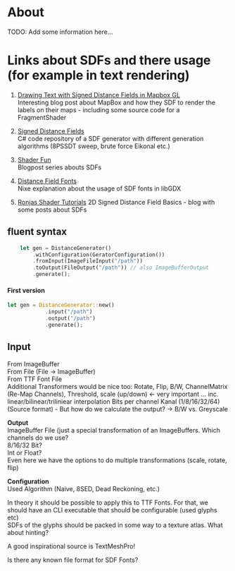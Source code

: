 # About

TODO: Add some information here...

# Links about SDFs and there usage (for example in text rendering) 

1) [Drawing Text with Signed Distance Fields in Mapbox GL](https://blog.mapbox.com/drawing-text-with-signed-distance-fields-in-mapbox-gl-b0933af6f817)  
Interesting blog post about MapBox and how they SDF to render the labels on their maps - 
including some source code for a FragmentShader

1) [Signed Distance Fields](https://github.com/chriscummings100/signeddistancefields/blob/master/Assets/SignedDistanceFields/SignedDistanceFieldGenerator.cs)  
C# code repository of a SDF generator with different generation algorithms 
(8PSSDT sweep, brute force Eikonal etc.)

1) [Shader Fun](https://shaderfun.com/)  
Blogpost series abouts SDFs

1) [Distance Field Fonts](https://github.com/libgdx/libgdx/wiki/Distance-field-fonts)  
Nixe explanation about the usage of SDF fonts in libGDX  

1) [Ronjas Shader Tutorials](https://www.ronja-tutorials.com/2018/11/10/2d-sdf-basics.html)
2D Signed Distance Field Basics - blog with some posts about SDFs

## fluent syntax

```rust
    let gen = DistanceGenerator()
        .withConfiguration(GeratorConfiguration())
        .fromInput(ImageFileInput("/path"))
        .toOutput(FileOutput("/path")) // also ImageBufferOutput
        .generate();
```

#### First version
```rust
let gen = DistanceGenerator::new()
            .input("/path")
            .output("/path")
            .generate();
```

## Input
From ImageBuffer  
From File (File -> ImageBuffer)  
From TTF Font File  
Additional Transformers would be nice too:
Rotate, Flip, B/W, ChannelMatrix (Re-Map Channels), Threshold,
scale (up/down) <- very important ... inc. linear/bilinear/triliniear interpolation
Bits per channel Kanal (1/8/16/32/64) (Source format) - 
But how do we calculate the output? ->  B/W vs. Greyscale

**Output**  
ImageBuffer
File (just a special transformation of an ImageBuffers. Which channels do we use?   
8/16/32 Bit?  
Int or Float?  
Even here we have the options to do multiple transformations (scale, rotate, flip)  


**Configuration**  
Used Algorithm (Naive, 8SED, Dead Reckoning, etc.)

In theory it should be possible to apply this to TTF Fonts. For that, we should have an CLI executable
that should be configurable (used glyphs etc)  
SDFs of the glyphs should be packed in some way to a texture atlas. What about hinting?

A good inspirational source is TextMeshPro!

Is there any known file format for SDF Fonts?